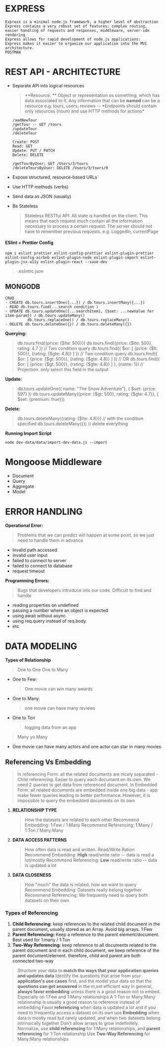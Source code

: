 # EXPRESS

    Express is a minimal node.js framework, a higher level of abstraction
    Express contains a very robust set of features: complex routing, easier handling of requests and responses, middleware, server-ide rendering
    Express allows for rapid development of node.js applications:
    Express makes it easier to organize our application into the MVC architecture.
    POSTMAN

# REST API - ARCHITECTURE

- Separate API into logical resources

  > **Resource: ** Object or representation os something, which has data associated to it. Any information that can be **named** can be a resource e.g. tours, users, reviews -- \*Endpoints should contain only resources (noun) and use HTTP methods for actions\*

  ```
  /aadNewTour
  /getTour -- GET /tours
  /updateTour
  /deleteTour

  Create: POST
  Read: GET
  Update: PUT / PATCH
  Delete: DELETE

  /getTourByUser: GET /Users/3/tours
  /deleteToursByUser: DELETE /Users/3/tours/9
  ```

- Expose structured, resource-based URLs
- Use HTTP methods (verbs)
- Send data as JSON (usually)
- Be Stateless
  > Stateless RESTful API: All state is handled on the client. This means that each request much contain all the information necessary to process a certain request. The server should not have to remember previous requests.
  > e.g. LoggedIn, currentPage

#### ESlint + Prettier Config

```
npm i eslint prettier eslint-config-prettier eslint-plugin-prettier eslint-config-airbnb eslint-plugin-node eslint-plugin-import eslint-plugin-jsx-a11y eslint-plugin-react --save-dev
```

> .eslintrc.json

## MONGODB

    CRUD
    - CREATE db.tours.insertOne({...}) / db.tours.insertMany({...})
    - READ db.tours.find(...search condition )
    - UPDATE db.tours.updateOne({...searchItem}, {$set: ...newValue for item-param}) / db.tours.updateMany()
              db.tours.replaceOne() / db.tours.replaceMany()
    - DELETE db.tours.deleteOne({}) / db.tours.deleteMany({})

**Querying:**

> db.tours.find({price: {$lte: 500}})
> db.tours.find({price: {$lte: 500}, rating: 4.7 }) // Two condition query
> db.tours.find({ $or: [ {price: {$lt: 500}}, {rating: {$gte: 4.8}} ] }) // Two condition query
> db.tours.find({ $or: [ {price: {$gt: 500}}, {rating: {$gte: 4.8}} ] }) // OR
> db.tours.find({ $or: [ {price: {$gt: 500}}, {rating: {$gte: 4.8}} ] }, {name: 1}) // Projection. only select this field in the output

**Update:**

> db.tours.updateOne({ name: "The Snow Adventure"}, { $set: {price: 597} })
> db.tours.updateMany({price: {$gt: 500}, rating: {$gte: 4.7}}, { $set: {premium: true}})

**Delete:**

> db.tours.deleteMany({rating: {$lte: 4.8}}) // with the condition specified
> db.tours.deleteMany({}) // delete everything

**Running Import Script**

```
node dev-data/data/import-dev-data.js --import
```

# Mongoose Middleware

- Document
- Query
- Aggregate
- Model

# ERROR HANDLING

**Operational Error:**

> Problems that we can predict will happen at some point, so we just need to handle them in advance

- Invalid path accessed
- Invalid user input
- failed to connect to server
- failed to connect to database
- request timeout

**Programming Errors:**

> Bugs that developers introduce into our code. Difficult to find and handle

- reading properties on undefined
- passing a number where an object is expected
- using await without async
- using req.query instead of req.body
- etc

# DATA MODELING

**Types of Relationship**

> One to One
> One to Many

- One to Few:
  > One movie can win many awards
- One to Many:
  > one movie can have many reviews
- One to Ton
  > logging data from an app

> Many yo Many

- One movie can have many actors and one actor can star in many movies

## Referencing Vs Embedding

> In referencing Form: all the related documents are nicely separated - Child referencing. Easier to query each document on its own. We need 2 queries to get data from referenced document.
> In Embedded Form: all related documents are embedded inside one big data - app make fewer queries leading to better performance. However, it is impossible to query the embedded documents on its own

1. **RELATIONSHIP TYPE**
   > How the datasets are related to each other
   > Recommend Embedding: 1:Few / 1:Many
   > Recommend Referencing: 1:Many / 1:Ton / Many:Many
2. **DATA ACCESS PATTERNS**
   > How often data is read and written. Read/Write Ration
   > Recommend Embedding: **High** read/write ratio -- data is read a lot/mostly
   > Recommend Referencing: **Low** read/write ratio -- data is updated a lot
3. **DATA CLOSENESS**
   > How "much" the data is related, how we want to query
   > Recommend Embedding: Datasets really belong together
   > Recommend Referencing: We frequently need to query both datasets on their own

### Types of Referencing

1. **Child Referencing:** keep references to the related child document in the parent document, usually stored as an Array. Avoid big arrays. 1:Few
2. **Parent Referencing:** Keep a reference to the parent element/document. Best used for 1:many / 1:Ton
3. **Two-Way Referencing:** keep reference to all documents related to the parent document and in each child document, we keep reference of the parent document/element. therefore, child and parent are both connected two-way

> Structure your data to **match the ways that your application queries and updates data**
> Identify the questions that arise from your **application's use cases** first, and the model your data so that the **questions can get answered** in the m,ost efficient way
> In general, **always favor embedding** unless there is a good reason not to embed. Especially on 1:Few and 1:Many relationships
> A 1:Ton or Many:Many relationship is usually a good reason to reference instead of embedding
> Favor **referencing** when data is updated a lot and if you need to frequently access a dataset on its own
> use **Embedding** when data is mostly read but rarely updated, and when two datasets belong Intrinsically together
> Don't allow arrays to grow indefinitely. Normalize, use **child referencing** for 1:Many relationships, and **parent referencing** for 1:Ton relationship
> Use **Two-Way Referencing** for Many:Many relationships
